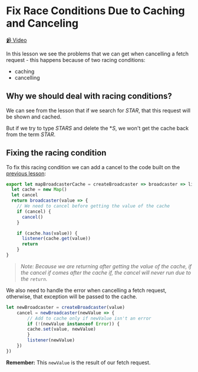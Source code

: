 # Fix Race Conditions Due to Caching and Canceling

[📹 Video](https://egghead.io/lessons/egghead-fix-race-conditions-due-to-caching-and-canceling)

In this lesson we see the problems that we can get when cancelling a fetch request - this happens because of two racing conditions:

- caching
- cancelling

## Why we should deal with racing conditions?

We can see from the lesson that if we search for _STAR_, that this request will be shown and cached.

But if we try to type _STARS_ and delete the \*_S_, we won't get the cache back from the term _STAR_.

## Fixing the racing condition

To fix this racing condition we can add a cancel to the code built on the [previous lesson](https://egghead.io/lessons/egghead-save-network-requests-by-using-a-cache):

```javascript
export let mapBroadcasterCache = createBroadcaster => broadcaster => listener => {
  let cache = new Map()
  let cancel
  return broadcaster(value => {
    // We need to cancel before getting the value of the cache
    if (cancel) {
      cancel()
    }

    if (cache.has(value)) {
      listener(cache.get(value))
      return
    }
}
```

> _Note: Because we are returning after getting the value of the cache, if the cancel if comes after the cache if, the cancel will never run due to the `return`._

We also need to handle the error when cancelling a fetch request, otherwise, that exception will be passed to the cache.

```javascript
let newBroadcaster = createBroadcaster(value)
    cancel = newBroadcaster(newValue => {
        // Add to cache only if newValue isn't an error
        if (!(newValue instanceof Error)) {
        cache.set(value, newValue)
        }
        listener(newValue)
    })
})

```

**Remember:** This `newValue` is the result of our fetch request.
